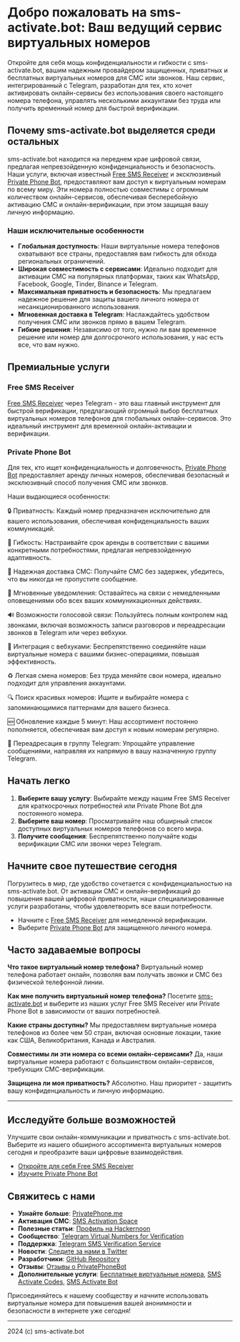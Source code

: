# Добро пожаловать на sms-activate.bot: Ваш ведущий сервис виртуальных номеров

Откройте для себя мощь конфиденциальности и гибкости с sms-activate.bot, вашим надежным провайдером защищенных, приватных и бесплатных виртуальных номеров для СМС или звонков. Наш сервис, интегрированный с Telegram, разработан для тех, кто хочет активировать онлайн-сервисы без использования своего настоящего номера телефона, управлять несколькими аккаунтами без труда или получить временный номер для быстрой верификации.

## Почему sms-activate.bot выделяется среди остальных

sms-activate.bot находится на переднем крае цифровой связи, предлагая непревзойденную конфиденциальность и безопасность. Наши услуги, включая известный [Free SMS Receiver](https://t.me/FreeSmsReceiver) и эксклюзивный [Private Phone Bot](https://t.me/PrivatePhoneBot), предоставляют вам доступ к виртуальным номерам по всему миру. Эти номера полностью совместимы с огромным количеством онлайн-сервисов, обеспечивая бесперебойную активацию СМС и онлайн-верификации, при этом защищая вашу личную информацию.

### Наши исключительные особенности

- **Глобальная доступность**: Наши виртуальные номера телефонов охватывают все страны, предоставляя вам гибкость для обхода региональных ограничений.
- **Широкая совместимость с сервисами**: Идеально подходит для активации СМС на популярных платформах, таких как WhatsApp, Facebook, Google, Tinder, Binance и Telegram.
- **Максимальная приватность и безопасность**: Мы предлагаем надежное решение для защиты вашего личного номера от несанкционированного использования.
- **Мгновенная доставка в Telegram**: Наслаждайтесь удобством получения СМС или звонков прямо в вашем Telegram.
- **Гибкие решения**: Независимо от того, нужно ли вам временное решение или номер для долгосрочного использования, у нас есть все, что вам нужно.

## Премиальные услуги

### Free SMS Receiver

[Free SMS Receiver](https://t.me/FreeSmsReceiver) через Telegram - это ваш главный инструмент для быстрой верификации, предлагающий огромный выбор бесплатных виртуальных номеров телефонов для глобальных онлайн-сервисов. Это идеальный инструмент для временной онлайн-активации и верификации.

### Private Phone Bot

Для тех, кто ищет конфиденциальность и долговечность, [Private Phone Bot](https://t.me/PrivatePhoneBot) предоставляет аренду личных номеров, обеспечивая безопасный и эксклюзивный способ получения СМС или звонков.

Наши выдающиеся особенности:

🔒 Приватность: Каждый номер предназначен исключительно для вашего использования, обеспечивая конфиденциальность ваших коммуникаций.

📆 Гибкость: Настраивайте срок аренды в соответствии с вашими конкретными потребностями, предлагая непревзойденную адаптивность.

🚀 Надежная доставка СМС: Получайте СМС без задержек, убедитесь, что вы никогда не пропустите сообщение.

📲 Мгновенные уведомления: Оставайтесь на связи с немедленными оповещениями обо всех ваших коммуникационных действиях.

🔊 Возможности голосовой связи: Пользуйтесь полным контролем над звонками, включая возможность записи разговоров и переадресации звонков в Telegram или через вебхуки.

🔗 Интеграция с вебхуками: Беспрепятственно соединяйте наши виртуальные номера с вашими бизнес-операциями, повышая эффективность.

♻️ Легкая смена номеров: Без труда меняйте свои номера, идеально подходит для управления аккаунтами.

🔍 Поиск красивых номеров: Ищите и выбирайте номера с запоминающимися паттернами для вашего бизнеса.

🆕 Обновление каждые 5 минут: Наш ассортимент постоянно пополняется, обеспечивая вам доступ к новым номерам регулярно.

📢 Переадресация в группу Telegram: Упрощайте управление сообщениями, направляя их напрямую в вашу назначенную группу Telegram.

## Начать легко

1. **Выберите вашу услугу**: Выбирайте между нашим Free SMS Receiver для краткосрочных потребностей или Private Phone Bot для постоянного номера.
2. **Выберите ваш номер**: Просматривайте наш обширный список доступных виртуальных номеров телефонов со всего мира.
3. **Получите сообщения**: Беспрепятственно получайте коды верификации СМС или звонки через Telegram.

## Начните свое путешествие сегодня

Погрузитесь в мир, где удобство сочетается с конфиденциальностью на sms-activate.bot. От активации СМС и онлайн-верификаций до повышения вашей цифровой приватности, наши специализированные услуги разработаны, чтобы удовлетворить все ваши потребности.

- Начните с [Free SMS Receiver](https://t.me/FreeSmsReceiver) для немедленной верификации.
- Выберите [Private Phone Bot](https://t.me/PrivatePhoneBot) для защищенного личного номера.

## Часто задаваемые вопросы

**Что такое виртуальный номер телефона?**
Виртуальный номер телефона работает онлайн, позволяя вам получать звонки и СМС без физической телефонной линии.

**Как мне получить виртуальный номер телефона?**
Посетите [sms-activate.bot](https://sms-activate.bot) и выберите из наших услуг Free SMS Receiver или Private Phone Bot в зависимости от ваших потребностей.

**Какие страны доступны?**
Мы предоставляем виртуальные номера телефонов из более чем 50 стран, включая основные локации, такие как США, Великобритания, Канада и Австралия.

**Совместимы ли эти номера со всеми онлайн-сервисами?**
Да, наши виртуальные номера работают с большинством онлайн-сервисов, требующих СМС-верификации.

**Защищена ли моя приватность?**
Абсолютно. Наш приоритет - защитить вашу конфиденциальность и личную информацию.

---

## Исследуйте больше возможностей

Улучшите свои онлайн-коммуникации и приватность с sms-activate.bot. Выберите из нашего обширного ассортимента виртуальных номеров сегодня и преобразите ваши цифровые взаимодействия.

- [Откройте для себя Free SMS Receiver](https://t.me/FreeSmsReceiver)
- [Изучите Private Phone Bot](https://t.me/PrivatePhoneBot)

## Свяжитесь с нами

- **Узнайте больше**: [PrivatePhone.me](https://privatephone.me)
- **Активация СМС**: [SMS Activation Space](https://sms-activate.space/)
- **Полезные статьи**: [Профиль на Hackernoon](https://hackernoon.com/u/privatephonebot)
- **Сообщество**: [Telegram Virtual Numbers for Verification](https://t.me/VirtualNumbersForVerification)
- **Поддержка**: [Telegram SMS Verification Service](https://t.me/SmsVerificationService)
- **Новости**: [Следите за нами в Twitter](https://twitter.com/PrivatePhoneBot)
- **Разработчики**: [GitHub Repository](https://github.com/VirtualPhoneNumber)
- **Отзывы**: [Отзывы о PrivatePhoneBot](https://t.me/PrivatePhoneReviews)
- **Дополнительные услуги**: [Бесплатные виртуальные номера](http://freevirtualnumbers.com), [SMS Activate Codes](https://sms-activate.codes), [SMS Activate Bot](https://sms-activate.bot)

Присоединяйтесь к нашему сообществу и начните использовать виртуальные номера для повышения вашей анонимности и безопасности в интернете уже сегодня!

---

2024 (c) sms-activate.bot
